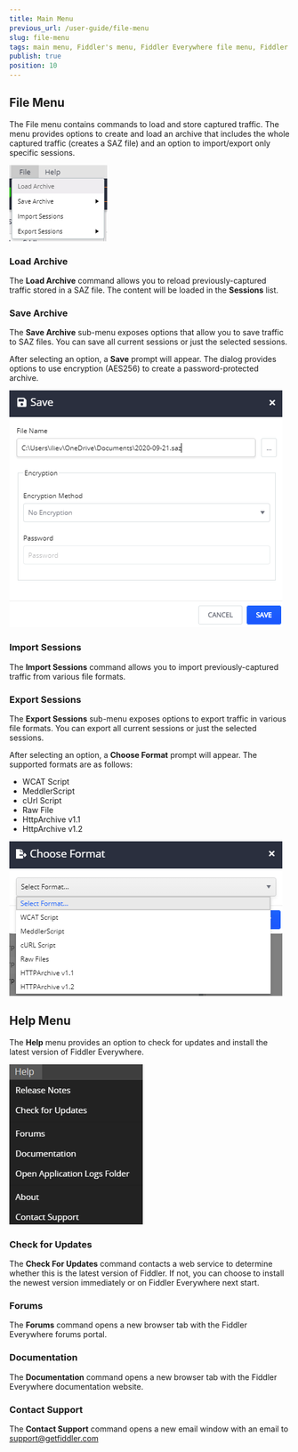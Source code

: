 ```yaml
---
title: Main Menu
previous_url: /user-guide/file-menu
slug: file-menu
tags: main menu, Fiddler's menu, Fiddler Everywhere file menu, Fiddler Everywhere help menu
publish: true
position: 10
---
```


## File Menu

The File menu contains commands to load and store captured traffic. The menu provides options to create and load an archive that includes the whole captured traffic (creates a SAZ file) and an option to import/export only specific sessions.

![load-archive](../images/menu/menu-load-archive.png)

### Load Archive

The **Load Archive** command allows you to reload previously-captured traffic stored in a SAZ file. The content will be loaded in the **Sessions** list.

### Save Archive

The **Save Archive** sub-menu exposes options that allow you to save traffic to SAZ files. You can save all current sessions or just the selected sessions. 

After selecting an option, a **Save** prompt will appear. The dialog provides options to use encryption (AES256) to create a password-protected archive.

![save-archive-choose-format](../images/menu/menu-save-archive-002.png)

### Import Sessions

The **Import Sessions** command allows you to import previously-captured traffic from various file formats.

### Export Sessions

The **Export Sessions** sub-menu exposes options to export traffic in various file formats. You can export all current sessions or just the selected sessions. 

After selecting an option, a **Choose Format** prompt will appear. The supported formats are as follows:
- WCAT Script
- MeddlerScript
- cUrl Script
- Raw File
- HttpArchive v1.1
- HttpArchive v1.2

![export-sessions-choose-format](../images/menu/menu-export-sessions-002.png)

## Help Menu

The **Help** menu provides an option to check for updates and install the latest version of Fiddler Everywhere.

![check-for-update](../images/menu/menu-help-update.png)

### Check for Updates

The **Check For Updates** command contacts a web service to determine whether this is the latest version of Fiddler. If not, you can choose to install the newest version immediately or on Fiddler Everywhere next start.

### Forums

The **Forums** command opens a new browser tab with the Fiddler Everywhere forums portal.

### Documentation

The **Documentation** command opens a new browser tab with the Fiddler Everywhere documentation website.

### Contact Support

The **Contact Support** command opens a new email window with an email to support@getfiddler.com
